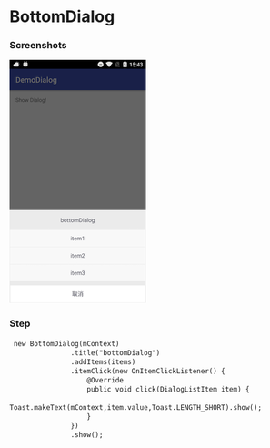 # BottomDialog
### Screenshots
 ![image](https://github.com/yaoyao0719/DemoDialog/blob/master/screenshots/1.png?raw=true)

### Step

 ```
  new BottomDialog(mContext)
                .title("bottomDialog")
                .addItems(items)
                .itemClick(new OnItemClickListener() {
                    @Override
                    public void click(DialogListItem item) {
                        Toast.makeText(mContext,item.value,Toast.LENGTH_SHORT).show();
                    }
                })
                .show();
 ```